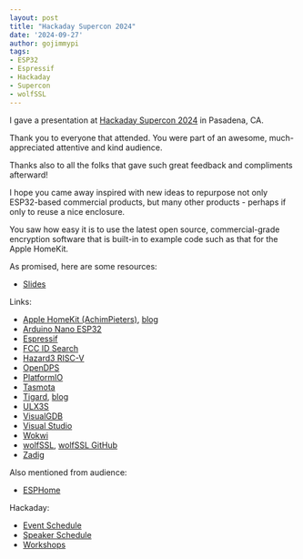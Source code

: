 ```yaml
---
layout: post
title: "Hackaday Supercon 2024"
date: '2024-09-27'
author: gojimmypi
tags:
- ESP32
- Espressif
- Hackaday
- Supercon
- wolfSSL
---
```


I gave a presentation at [Hackaday Supercon 2024](https://hackaday.com/tag/2024-hackaday-supercon/) in Pasadena, CA.

Thank you to everyone that attended. You were part of an awesome, much-appreciated attentive and kind audience.

Thanks also to all the folks that gave such great feedback and compliments afterward!

I hope you came away inspired with new ideas to repurpose not only ESP32-based commercial products,
but many other products - perhaps if only to reuse a nice enclosure.

You saw how easy it is to use the latest open source, commercial-grade encryption software that
is built-in to example code such as that for the Apple HomeKit.


As promised, here are some resources:

* [Slides](/docs/Shared_Repurposing_ESP32_Based_Commercial_Products.pdf)

Links:

* [Apple HomeKit (AchimPieters)](http://github.com/AchimPieters/esp32-homekit-demo/), [blog](http://wolfssl.com/secure-your-apple-homekit-espressif-esp32-devices-with-wolfssl/)
* [Arduino Nano ESP32](https://docs.arduino.cc/hardware/nano-esp32)
* [Espressif](https://www.espressif.com/)
* [FCC ID Search](http://www.fcc.gov/oet/ea/fccid)
* [Hazard3 RISC-V](http://github.com/Wren6991/Hazard3/)
* [OpenDPS](https://github.com/kanflo/opendps)
* [PlatformIO](https://docs.platformio.org/en/latest/platforms/espressif32.html)
* [Tasmota](https://tasmota.github.io)
* [Tigard](https://www.crowdsupply.com/securinghw/tigard), [blog](/Tigard-JTAG-SingleStep-Debugging-ESP32/)
* [ULX3S](http://crowdsupply.com/radiona/ulx3s)
* [VisualGDB](https://visualgdb.com)
* [Visual Studio](https://visualstudio.microsoft.com/vs/community/)
* [Wokwi](http://www.wokwi.com)
* [wolfSSL](https://www.wolfssl.com/), [wolfSSL GitHub](https://github.com/wolfSSL)
* [Zadig](http://zadig.akeo.ie)

Also mentioned from audience:

* [ESPHome](https://esphome.io/index.html)

Hackaday:

* [Event Schedule](https://hackaday.io/superconference/schedule.html)
* [Speaker Schedule](https://hackaday.io/superconference/speakers.html)
* [Workshops](https://hackaday.io/superconference/workshops.html)
